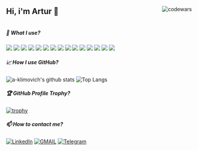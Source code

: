 <div style="display: flex; justify-content: space-between; align-items: center;">
  <h2>Hi, i'm Artur 👋</h2>
  <div><img style="margin-left: auto;" src="https://www.codewars.com/users/MXXXVETON/badges/micro" alt='codewars' /></div>
</div>

##### 🌱 What I use?

![](https://img.shields.io/badge/-MacOS-blue?style=flat&logo=apple&color=141321) ![](https://img.shields.io/badge/-VSCode-blue.svg?logo=visual-studio-code&color=141321) ![](https://img.shields.io/badge/Node-informational?style=flat&logo=node.js&color=141321) ![](https://img.shields.io/badge/JavaScript-informational?style=flat&logo=javascript&color=141321) ![](https://img.shields.io/badge/-HTML-informational?style=flat&logo=html5&color=141321) ![](https://img.shields.io/badge/-CSS-blue?style=flat&logo=css3&color=141321&logoColor=blue) ![](https://img.shields.io/badge/-SCSS-informational?style=flat&logo=sass&logoColor=red&color=141321) ![](https://img.shields.io/badge/-Redux-informational?style=flat&logo=redux&logoColor=purple&color=141321) ![](https://img.shields.io/badge/-MobX-informational?style=flat&logo=mobx&color=141321) ![](https://img.shields.io/badge/-Webpack-informational?style=flat&logo=webpack&color=141321) ![](https://img.shields.io/badge/TypeScript-informational?style=flat&logo=typescript&color=141321) ![](https://img.shields.io/badge/React-informational?style=flat&logo=react&color=141321) ![](https://img.shields.io/badge/WebGL-informational?style=flat&logo=webgl&color=141321) ![](https://img.shields.io/badge/-gitlab-blue?style=flat&logo=gitlab&color=141321) ![](https://img.shields.io/badge/Gulp-informational?style=flat&logo=gulp&color=141321)

##### &#x1f4c8; How I use GitHub?

![a-klimovich's github stats](https://github-readme-stats.vercel.app/api?username=a-klimovich&count_private=true&size_weight=0.5&show_icons=true&theme=radical&border_radius=10&custom_title=GitHub+Stats&text_bold=false) ![Top Langs](https://github-readme-stats.vercel.app/api/top-langs/?username=a-klimovich&langs_count=6&size_weight=0.5&layout=compact&theme=radical&border_radius=10)

##### 🏆 GitHub Profile Trophy?

[![trophy](https://github-profile-trophy.vercel.app/?username=a-klimovich&title=Commits,Repositories,PullRequest,Issues&column=4&theme=dark_dimmed&no-bg=false&no-frame=true&margin-w=10&margin-h=15)](https://github.com/a-klimovich/github-profile-trophy)

##### 📫 How to contact me?

[![LinkedIn](https://img.shields.io/badge/LinkedIn-0077B5?style=for-the-badge&logo=linkedin&logoColor=white)](https://www.linkedin.com/in/artur-klimovich-6a8520192/) [![GMAIL](https://img.shields.io/badge/Gmail-D14836?style=for-the-badge&logo=gmail&logoColor=white)](mailto:ar2r.klimovich@gmail.com) [![Telegram](https://img.shields.io/badge/Telegram-2CA5E0?style=for-the-badge&logo=telegram&logoColor=white)](https://t.me/o0hh3)
